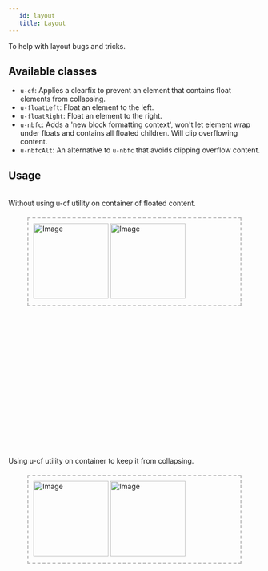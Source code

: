 ```yaml
---
   id: layout
   title: Layout
---
```


To help with layout bugs and tricks.

## Available classes

* `u-cf`: Applies a clearfix to prevent an element that contains float elements from collapsing.
* `u-floatLeft`: Float an element to the left.
* `u-floatRight`: Float an element to the right.
* `u-nbfc`: Adds a 'new block formatting context', won't let element wrap under floats and
contains all floated children. Will clip overflowing content.
* `u-nbfcAlt`: An alternative to `u-nbfc` that avoids clipping overflow content.

## Usage


<style>
.example-divider{
    margin-bottom: 300px;
}
.example-divider:last-child{
    margin-bottom: 0;
}
.example-parent{
    border: 2px #bbb dashed;
    display:block;
    margin: 20px auto;
    padding: 10px;
    width: 80%;
}
</style>

<div class="code-sample">
<br>
Without using u-cf utility on container of floated content.
<div class="example-divider">
    <div class="example-parent">
            <!-- Photo by Hannah Busing on Unsplash -->
        <img src="https://images.unsplash.com/photo-1559662780-c3bab6f7e00b?ixlib=rb-1.2.1
                  &ixid=eyJhcHBfaWQiOjEyMDd9&auto=format&fit=crop&w=150&q=80" 
             alt="Image" width="150" height="150" class="u-floatLeft">
        <img src="https://images.unsplash.com/photo-1559662780-c3bab6f7e00b?ixlib=rb-1.2.1
                          &ixid=eyJhcHBfaWQiOjEyMDd9&auto=format&fit=crop&w=150&q=80" 
             alt="Image" width="150" height="150" class="u-floatRight">
    </div>
</div>
Using u-cf utility on container to keep it from collapsing.
<div class="example-divider">
    <div class="example-parent u-cf">
            <!-- Photo by Hannah Busing on Unsplash -->
        <img src="https://images.unsplash.com/photo-1559662780-c3bab6f7e00b?ixlib=rb-1.2.1
                  &ixid=eyJhcHBfaWQiOjEyMDd9&auto=format&fit=crop&w=150&q=80" 
             alt="Image" width="150" height="150" class="u-floatLeft">
        <img src="https://images.unsplash.com/photo-1559662780-c3bab6f7e00b?ixlib=rb-1.2.1
                          &ixid=eyJhcHBfaWQiOjEyMDd9&auto=format&fit=crop&w=150&q=80" 
             alt="Image" width="150" height="150" class="u-floatRight">
    </div>
</div>
</div>

